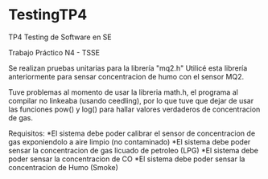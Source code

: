 # TestingTP4
TP4 Testing de Software en SE

Trabajo Práctico N4 - TSSE

 Se realizan pruebas unitarias para la librería "mq2.h"
 Utilicé esta librería anteriormente para sensar concentracion de humo con el sensor MQ2.
 
 Tuve problemas al momento de usar la libreria math.h, el programa al compilar no linkeaba (usando ceedling),
 por lo que tuve que dejar de usar las funciones pow() y log() para hallar valores verdaderos de concentracion de gas.
 
Requisitos:
    *El sistema debe poder calibrar el sensor de concentracion de gas exponiendolo
     a aire limpio (no contaminado)
    *El sistema debe poder sensar la concentracion de gas licuado de petroleo (LPG)
    *El sistema debe poder sensar la concentracion de CO 
    *El sistema debe poder sensar la concentracion de Humo (Smoke)
